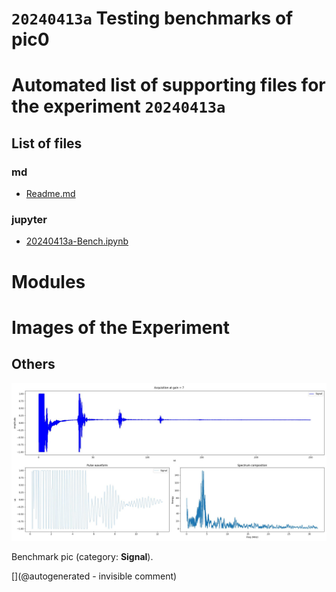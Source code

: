 # `20240413a` Testing benchmarks of pic0



# Automated list of supporting files for the __experiment `20240413a`__

## List of files

### md

* [Readme.md](/pic0/data/20240413a/Readme.md)


### jupyter

* [20240413a-Bench.ipynb](/pic0/data/20240413a/20240413a-Bench.ipynb)





# Modules





# Images of the Experiment

## Others

![](/pic0/data/20240413a/pic0rick/bench_7.jpg)

Benchmark pic (category: __Signal__).










[](@autogenerated - invisible comment)